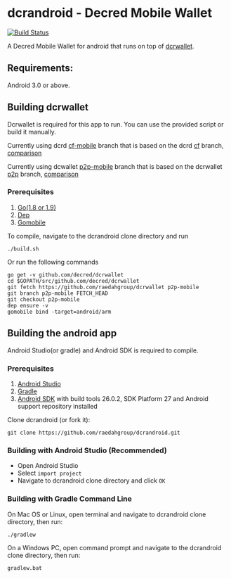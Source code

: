 # dcrandroid - Decred Mobile Wallet
[![Build Status](https://travis-ci.org/raedahgroup/dcrandroid.svg?branch=master)](https://travis-ci.org/raedahgroup/dcrandroid)

A Decred Mobile Wallet for android that runs on top of [dcrwallet](https://github.com/decred/dcrwallet).

## Requirements:
Android 3.0 or above.

## Building dcrwallet
Dcrwallet is required for this app to run. You can use the provided script or build it manually.

Currently using dcrd [cf-mobile](https://github.com/raedahgroup/dcrd/tree/cf-mobile) branch that is based on the dcrd [cf](https://github.com/jrick/btcd/tree/cf) branch, [comparison](https://github.com/raedahgroup/dcrd/compare/cf...cf-mobile)

Currently using dcwallet [p2p-mobile](https://github.com/raedahgroup/dcrwallet/tree/p2p-mobile) branch that is based on the dcrwallet [p2p](https://github.com/jrick/btcwallet/tree/p2p) branch, [comparison](https://github.com/raedahgroup/dcrwallet/compare/p2p...p2p-mobile)

### Prerequisites
1. [Go(1.8 or 1.9)](http://golang.org/doc/install)
2. [Dep](https://github.com/golang/dep/releases)
3. [Gomobile](https://github.com/golang/go/wiki/Mobile#tools)

To compile, navigate to the dcrandroid clone directory and run
    
    ./build.sh
Or run the following commands

    go get -v github.com/decred/dcrwallet
    cd $GOPATH/src/github.com/decred/dcrwallet
    git fetch https://github.com/raedahgroup/dcrwallet p2p-mobile
    git branch p2p-mobile FETCH_HEAD
    git checkout p2p-mobile
    dep ensure -v
    gomobile bind -target=android/arm

## Building the android app
Android Studio(or gradle) and Android SDK is required to compile.

### Prerequisites
1. [Android Studio](https://developer.android.com/studio/index.html)
1. [Gradle](https://docs.gradle.org/current/userguide/installation.html)
2. [Android SDK](https://developer.android.com/sdk/download.html) with build tools 26.0.2, SDK Platform 27 and Android support repository installed

Clone dcrandroid (or fork it):

    git clone https://github.com/raedahgroup/dcrandroid.git

### Building with Android Studio (Recommended)
* Open Android Studio
* Select `import project`
* Navigate to dcrandroid clone directory and click `OK`
### Building with Gradle Command Line
On Mac OS or Linux, open terminal and navigate to dcrandroid clone directory, then run:

    ./gradlew
On a Windows PC, open command prompt and navigate to the dcrandroid clone directory, then run:
    
    gradlew.bat
